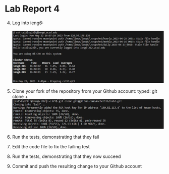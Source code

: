 # Lab Report 4
4. Log into ieng6:  
  <up><enter>  
  ![4](4.jpg)  

5. Clone your fork of the repository from your Github account: 
  typed: git clone + 
  ![5](5.jpg)  
7. Run the tests, demonstrating that they fail
8. Edit the code file to fix the failing test
9. Run the tests, demonstrating that they now succeed
10. Commit and push the resulting change to your Github account
